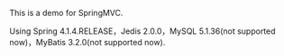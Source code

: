 This is a demo for SpringMVC.

Using Spring 4.1.4.RELEASE，Jedis 2.0.0，MySQL 5.1.36(not supported now)，MyBatis 3.2.0(not supported now).
